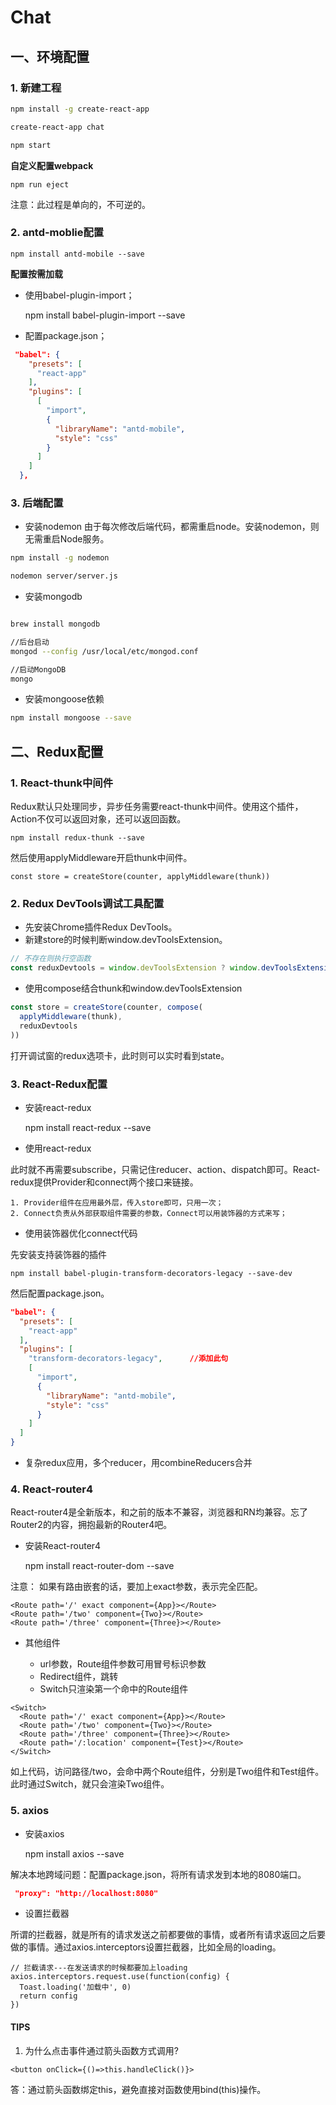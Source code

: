 
# Chat



## 一、环境配置

### 1. 新建工程

```bash
npm install -g create-react-app

create-react-app chat

npm start
```

**自定义配置webpack**

    npm run eject

注意：此过程是单向的，不可逆的。

### 2. antd-moblie配置

    npm install antd-mobile --save


**配置按需加载**

+ 使用babel-plugin-import；

    npm install babel-plugin-import --save

+ 配置package.json；

```json
 "babel": {
    "presets": [
      "react-app"
    ],
    "plugins": [
      [
        "import",
        {
          "libraryName": "antd-mobile",
          "style": "css"
        }
      ]
    ]
  },
```

### 3. 后端配置

+ 安装nodemon
由于每次修改后端代码，都需重启node。安装nodemon，则无需重启Node服务。

```bash
npm install -g nodemon

nodemon server/server.js
```

+ 安装mongodb

```bash

brew install mongodb

//后台启动
mongod --config /usr/local/etc/mongod.conf

//启动MongoDB
mongo
```

+ 安装mongoose依赖

```bash
npm install mongoose --save
```

## 二、Redux配置

### 1. React-thunk中间件

Redux默认只处理同步，异步任务需要react-thunk中间件。使用这个插件，Action不仅可以返回对象，还可以返回函数。

    npm install redux-thunk --save

然后使用applyMiddleware开启thunk中间件。

    const store = createStore(counter, applyMiddleware(thunk))

### 2. Redux DevTools调试工具配置

+ 先安装Chrome插件Redux DevTools。
+ 新建store的时候判断window.devToolsExtension。

```js
// 不存在则执行空函数
const reduxDevtools = window.devToolsExtension ? window.devToolsExtension() : () => { }
```
+ 使用compose结合thunk和window.devToolsExtension

```js
const store = createStore(counter, compose(
  applyMiddleware(thunk),
  reduxDevtools
))
```

打开调试窗的redux选项卡，此时则可以实时看到state。

### 3. React-Redux配置

+ 安装react-redux

    npm install react-redux --save

+ 使用react-redux

此时就不再需要subscribe，只需记住reducer、action、dispatch即可。React-redux提供Provider和connect两个接口来链接。

    1. Provider组件在应用最外层，传入store即可，只用一次；
    2. Connect负责从外部获取组件需要的参数，Connect可以用装饰器的方式来写；

+ 使用装饰器优化connect代码

先安装支持装饰器的插件

    npm install babel-plugin-transform-decorators-legacy --save-dev

然后配置package.json。
```json
"babel": {
  "presets": [
    "react-app"
  ],
  "plugins": [
    "transform-decorators-legacy",      //添加此句
    [
      "import",
      {
        "libraryName": "antd-mobile",
        "style": "css"
      }
    ]
  ]
}
```

+ 复杂redux应用，多个reducer，用combineReducers合并

### 4. React-router4

React-router4是全新版本，和之前的版本不兼容，浏览器和RN均兼容。忘了Router2的内容，拥抱最新的Router4吧。

+ 安装React-router4

    npm install react-router-dom --save

注意： 如果有路由嵌套的话，要加上exact参数，表示完全匹配。


```JS
<Route path='/' exact component={App}></Route>
<Route path='/two' component={Two}></Route>
<Route path='/three' component={Three}></Route>
```

+ 其他组件

  + url参数，Route组件参数可用冒号标识参数
  + Redirect组件，跳转
  + Switch只渲染第一个命中的Route组件

```JS
<Switch>
  <Route path='/' exact component={App}></Route>
  <Route path='/two' component={Two}></Route>
  <Route path='/three' component={Three}></Route>
  <Route path='/:location' component={Test}></Route>
</Switch>
```

如上代码，访问路径/two，会命中两个Route组件，分别是Two组件和Test组件。此时通过Switch，就只会渲染Two组件。


### 5. axios

+ 安装axios

    npm install axios --save

解决本地跨域问题：配置package.json，将所有请求发到本地的8080端口。

```JSON
 "proxy": "http://localhost:8080"
```

+ 设置拦截器

所谓的拦截器，就是所有的请求发送之前都要做的事情，或者所有请求返回之后要做的事情。通过axios.interceptors设置拦截器，比如全局的loading。

```JS
// 拦截请求---在发送请求的时候都要加上loading
axios.interceptors.request.use(function(config) {
  Toast.loading('加载中', 0)
  return config
})
```




#### TIPS

1. 为什么点击事件通过箭头函数方式调用?

```JS
<button onClick={()=>this.handleClick()}>
```

答：通过箭头函数绑定this，避免直接对函数使用bind(this)操作。

